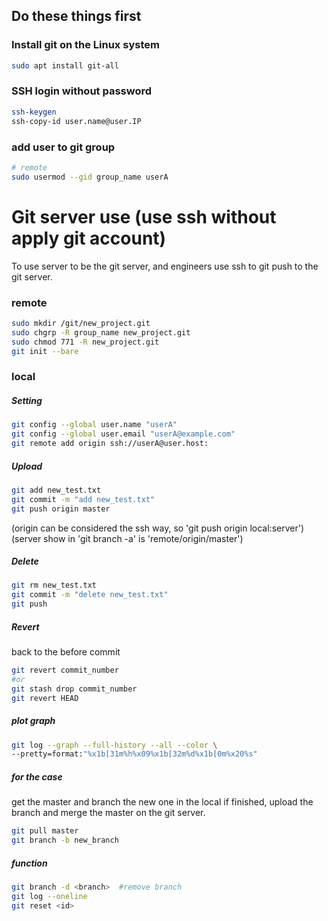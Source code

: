 ## Do these things first  
### Install git on the Linux system  
```bash
sudo apt install git-all    
```
### SSH login without password  
```bash
ssh-keygen
ssh-copy-id user.name@user.IP
```
### add user to git group
```bash
# remote
sudo usermod --gid group_name userA
```
  
  
# Git server use (use ssh without apply git account)  
To use server to be the git server, and engineers use ssh to git push to the git server.  
  
### remote  
```bash
sudo mkdir /git/new_project.git
sudo chgrp -R group_name new_project.git
sudo chmod 771 -R new_project.git
git init --bare
```
### local  
##### Setting  
```bash
git config --global user.name "userA"
git config --global user.email "userA@example.com"
git remote add origin ssh://userA@user.host:
```
##### Upload  
```bash
git add new_test.txt
git commit -m "add new_test.txt"
git push origin master
```
(origin can be considered the ssh way, so 'git push origin local:server')
(server show in 'git branch -a' is 'remote/origin/master')
  
##### Delete  
```bash
git rm new_test.txt
git commit -m "delete new_test.txt"
git push
```
##### Revert
back to the before commit
```bash
git revert commit_number
#or
git stash drop commit_number
git revert HEAD
```
  
##### plot graph
```bash
git log --graph --full-history --all --color \
--pretty=format:"%x1b[31m%h%x09%x1b[32m%d%x1b[0m%x20%s"
```
  
  
##### for the case  
get the master and branch the new one in the local
if finished, upload the branch and merge the master on the git server.
```bash
git pull master
git branch -b new_branch
```
  
##### function    
```bash
git branch -d <branch>  #remove branch
git log --oneline
git reset <id>
```
